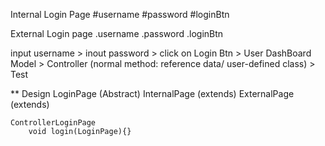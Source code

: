 Internal Login Page
    #username
    #password
    #loginBtn

External Login page
    .username
    .password
    .loginBtn

input username > inout password > click on Login Btn > User DashBoard
Model > Controller (normal method: reference data/ user-defined class) > Test

** Design
    LoginPage (Abstract)
        InternalPage (extends)
        ExternalPage (extends)

    ControllerLoginPage
        void login(LoginPage){}
